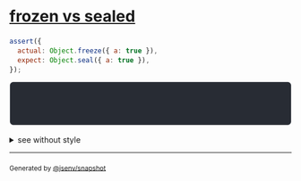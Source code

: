 # [frozen vs sealed](../../object_integrity.test.js#L34)

```js
assert({
  actual: Object.freeze({ a: true }),
  expect: Object.seal({ a: true }),
});
```

![img](throw.svg)

<details>
  <summary>see without style</summary>

```console
AssertionError: actual and expect are different

actual: Object.freeze({ a: true })
expect: Object.seal({ a: true })
```

</details>

---
<sub>
  Generated by <a href="https://github.com/jsenv/core/tree/main/packages/independent/snapshot">@jsenv/snapshot</a>
</sub>